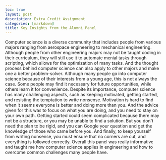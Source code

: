 ```yaml
---
toc: true
layout: post
description: Extra Credit Assignment
categories: [markdown]
title: Key Insights from the Alumni Panel
---
```


Computer science is a diverse community that includes people from various majors ranging from aerospace engineering to mechanical engineering. Although people from other engineering majors may not be taught coding in their curriculum, they will still use it to automate menial tasks through scripting, which allows for the optimization of many tasks. And the thought process behind computer science can also apply to other majors and make one a better problem-solver. Although many people go into computer science because of their interests from a young age, this is not always the case. Some people may find it necessary for future opportunities, while others learn it for convenience. Despite its importance, computer science has many challenging aspects, such as keeping motivated, getting started, and resisting the temptation to write nonsense. Motivation is hard to find when it seems everyone is better and doing more than you. And the advice given for this was to focus on what you are doing, and you need to stay on your own path. Getting started could seem complicated because there may not be a structure, or you may be unable to find a solution. But you don't need the plan to be rigid, and you can Google your question and get the knowledge of those who came before you. And finally, to keep yourself from writing nonsense, you must ensure that no corners are cut, and everything is followed correctly. Overall this panel was really informative and taught me how computer science applies in engineering and how to overcome common challenges many people have.